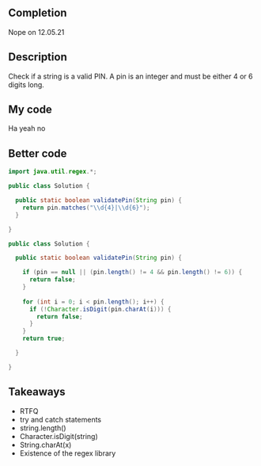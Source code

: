 ## Completion 
Nope on 12.05.21
## Description 
Check if a string is a valid PIN. A pin is an integer and must be either 4 or 6 digits long. 
## My code
Ha yeah no

## Better code 
```java
import java.util.regex.*;

public class Solution {

  public static boolean validatePin(String pin) {
    return pin.matches("\\d{4}|\\d{6}");
  }

}
```

```java
public class Solution {

  public static boolean validatePin(String pin) {

    if (pin == null || (pin.length() != 4 && pin.length() != 6)) {
      return false;
    }
    
    for (int i = 0; i < pin.length(); i++) {
      if (!Character.isDigit(pin.charAt(i))) {
        return false;
      }
    }
    return true;

  }

}
```
## Takeaways 
 - RTFQ
 - try and catch statements 
 - string.length()
 - Character.isDigit(string)
 - String.charAt(x)
 - Existence of the regex library 

